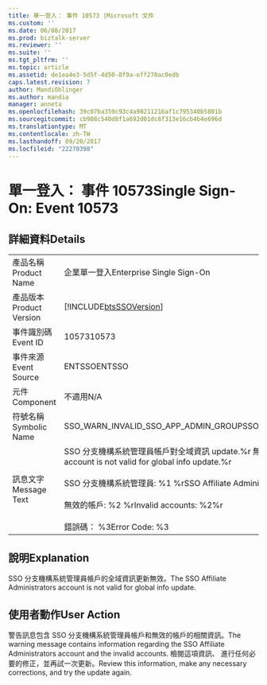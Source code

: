 ```yaml
---
title: 單一登入： 事件 10573 |Microsoft 文件
ms.custom: ''
ms.date: 06/08/2017
ms.prod: biztalk-server
ms.reviewer: ''
ms.suite: ''
ms.tgt_pltfrm: ''
ms.topic: article
ms.assetid: de1ea4e3-5d5f-4d50-8f9a-eff270ac0edb
caps.latest.revision: 7
author: MandiOhlinger
ms.author: mandia
manager: anneta
ms.openlocfilehash: 39c07ba359c93c4a98211216af1c795340b5801b
ms.sourcegitcommit: cb908c540d8f1a692d01dc8f313e16cb4b4e696d
ms.translationtype: MT
ms.contentlocale: zh-TW
ms.lasthandoff: 09/20/2017
ms.locfileid: "22270398"
---
```

# <a name="single-sign-on-event-10573"></a><span data-ttu-id="bd5a0-102">單一登入： 事件 10573</span><span class="sxs-lookup"><span data-stu-id="bd5a0-102">Single Sign-On: Event 10573</span></span>
## <a name="details"></a><span data-ttu-id="bd5a0-103">詳細資料</span><span class="sxs-lookup"><span data-stu-id="bd5a0-103">Details</span></span>  
  
|||  
|-|-|  
|<span data-ttu-id="bd5a0-104">產品名稱</span><span class="sxs-lookup"><span data-stu-id="bd5a0-104">Product Name</span></span>|<span data-ttu-id="bd5a0-105">企業單一登入</span><span class="sxs-lookup"><span data-stu-id="bd5a0-105">Enterprise Single Sign-On</span></span>|  
|<span data-ttu-id="bd5a0-106">產品版本</span><span class="sxs-lookup"><span data-stu-id="bd5a0-106">Product Version</span></span>|[!INCLUDE[btsSSOVersion](../includes/btsssoversion-md.md)]|  
|<span data-ttu-id="bd5a0-107">事件識別碼</span><span class="sxs-lookup"><span data-stu-id="bd5a0-107">Event ID</span></span>|<span data-ttu-id="bd5a0-108">10573</span><span class="sxs-lookup"><span data-stu-id="bd5a0-108">10573</span></span>|  
|<span data-ttu-id="bd5a0-109">事件來源</span><span class="sxs-lookup"><span data-stu-id="bd5a0-109">Event Source</span></span>|<span data-ttu-id="bd5a0-110">ENTSSO</span><span class="sxs-lookup"><span data-stu-id="bd5a0-110">ENTSSO</span></span>|  
|<span data-ttu-id="bd5a0-111">元件</span><span class="sxs-lookup"><span data-stu-id="bd5a0-111">Component</span></span>|<span data-ttu-id="bd5a0-112">不適用</span><span class="sxs-lookup"><span data-stu-id="bd5a0-112">N/A</span></span>|  
|<span data-ttu-id="bd5a0-113">符號名稱</span><span class="sxs-lookup"><span data-stu-id="bd5a0-113">Symbolic Name</span></span>|<span data-ttu-id="bd5a0-114">SSO_WARN_INVALID_SSO_APP_ADMIN_GROUP</span><span class="sxs-lookup"><span data-stu-id="bd5a0-114">SSO_WARN_INVALID_SSO_APP_ADMIN_GROUP</span></span>|  
|<span data-ttu-id="bd5a0-115">訊息文字</span><span class="sxs-lookup"><span data-stu-id="bd5a0-115">Message Text</span></span>|<span data-ttu-id="bd5a0-116">SSO 分支機構系統管理員帳戶對全域資訊 update.%r 無效</span><span class="sxs-lookup"><span data-stu-id="bd5a0-116">The SSO Affiliate Administrators account is not valid for global info update.%r</span></span><br /><br /> <span data-ttu-id="bd5a0-117">SSO 分支機構系統管理員: %1 %r</span><span class="sxs-lookup"><span data-stu-id="bd5a0-117">SSO Affiliate Administrators: %1%r</span></span><br /><br /> <span data-ttu-id="bd5a0-118">無效的帳戶: %2 %r</span><span class="sxs-lookup"><span data-stu-id="bd5a0-118">Invalid accounts: %2%r</span></span><br /><br /> <span data-ttu-id="bd5a0-119">錯誤碼： %3</span><span class="sxs-lookup"><span data-stu-id="bd5a0-119">Error Code: %3</span></span>|  
  
## <a name="explanation"></a><span data-ttu-id="bd5a0-120">說明</span><span class="sxs-lookup"><span data-stu-id="bd5a0-120">Explanation</span></span>  
 <span data-ttu-id="bd5a0-121">SSO 分支機構系統管理員帳戶的全域資訊更新無效。</span><span class="sxs-lookup"><span data-stu-id="bd5a0-121">The SSO Affiliate Administrators account is not valid for global info update.</span></span>  
  
## <a name="user-action"></a><span data-ttu-id="bd5a0-122">使用者動作</span><span class="sxs-lookup"><span data-stu-id="bd5a0-122">User Action</span></span>  
 <span data-ttu-id="bd5a0-123">警告訊息包含 SSO 分支機構系統管理員帳戶和無效的帳戶的相關資訊。</span><span class="sxs-lookup"><span data-stu-id="bd5a0-123">The warning message contains information regarding the SSO Affiliate Administrators account and the invalid accounts.</span></span> <span data-ttu-id="bd5a0-124">檢閱這項資訊、 進行任何必要的修正，並再試一次更新。</span><span class="sxs-lookup"><span data-stu-id="bd5a0-124">Review this information, make any necessary corrections, and try the update again.</span></span>